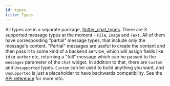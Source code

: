 ```yaml
---
id: types
title: Types
---
```


All types are in a separate package, [flutter_chat_types](https://pub.dev/packages/flutter_chat_types). There are 3 supported message types at the moment - `File`, `Image` and `Text`. All of them have corresponding "partial" message types, that include only the message's content. "Partial" messages are useful to create the content and then pass it to some kind of a backend service, which will assign fields like `id` or `author` etc, returning a "full" message which can be passed to the `messages` parameter of the `Chat` widget. In addition to that, there are `Custom` and `Unsupported` types. `Custom` can be used to build anything you want, and `Unsupported` is just a placeholder to have backwards compatibility. See the [API reference](https://pub.dev/documentation/flutter_chat_types/latest/index.html) for more info.
